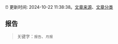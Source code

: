 :alarm_clock: 更新时间: 2024-10-22 11:38:38。[文章来源](/README.md)、[文章分类](/TAGS.md)

## 报告


> 关键字：`报告`、`月报`



